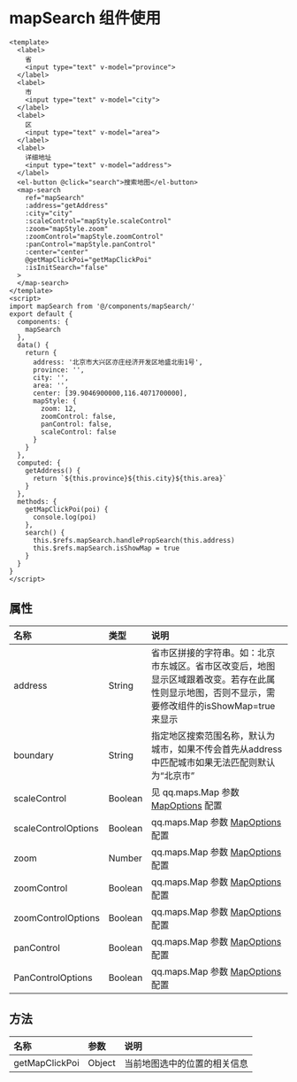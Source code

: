 # mapSearch 组件使用

```vue
<template>
  <label>
    省
    <input type="text" v-model="province">
  </label>
  <label>
    市
    <input type="text" v-model="city">
  </label>
  <label>
    区
    <input type="text" v-model="area">
  </label>
  <label>
    详细地址
    <input type="text" v-model="address">
  </label>
  <el-button @click="search">搜索地图</el-button>
  <map-search
    ref="mapSearch" 
    :address="getAddress"
    :city="city"
    :scaleControl="mapStyle.scaleControl"
    :zoom="mapStyle.zoom"
    :zoomControl="mapStyle.zoomControl"
    :panControl="mapStyle.panControl"
    :center="center"
    @getMapClickPoi="getMapClickPoi"
    :isInitSearch="false"
  >
  </map-search>
</template>
<script>
import mapSearch from '@/components/mapSearch/'
export default {
  components: {
    mapSearch
  },
  data() {
    return {
      address: '北京市大兴区亦庄经济开发区地盛北街1号',
      province: '',
      city: '',
      area: '',
      center: [39.9046900000,116.4071700000],
      mapStyle: {
        zoom: 12,
        zoomControl: false,
        panControl: false,
        scaleControl: false
      }
    }
  },
  computed: {
    getAddress() {
      return `${this.province}${this.city}${this.area}`
    }
  },
  methods: {
    getMapClickPoi(poi) {
      console.log(poi)
    },
    search() {
      this.$refs.mapSearch.handlePropSearch(this.address)
      this.$refs.mapSearch.isShowMap = true 
    }
  }
}
</script>
```

## 属性

| 名称 | 类型 | 说明 |
| :----- | :---- | :---- |
| address | String | 省市区拼接的字符串。如：北京市东城区。省市区改变后，地图显示区域跟着改变。若存在此属性则显示地图，否则不显示，需要修改组件的isShowMap=true来显示 |
| boundary | String | 指定地区搜索范围名称，默认为城市，如果不传会首先从address中匹配城市如果无法匹配则默认为“北京市” |
| scaleControl | Boolean | 见 qq.maps.Map 参数 [MapOptions](https://lbs.qq.com/javascript_v2/doc/mapoptions.html) 配置 |
| scaleControlOptions | Boolean |  qq.maps.Map 参数 [MapOptions](https://lbs.qq.com/javascript_v2/doc/mapoptions.html) 配置 |
| zoom | Number | qq.maps.Map 参数 [MapOptions](https://lbs.qq.com/javascript_v2/doc/mapoptions.html) 配置 |
| zoomControl | Boolean |  qq.maps.Map 参数 [MapOptions](https://lbs.qq.com/javascript_v2/doc/mapoptions.html) 配置 |
| zoomControlOptions | Boolean |  qq.maps.Map 参数 [MapOptions](https://lbs.qq.com/javascript_v2/doc/mapoptions.html) 配置 |
| panControl | Boolean |  qq.maps.Map 参数 [MapOptions](https://lbs.qq.com/javascript_v2/doc/mapoptions.html) 配置|
| PanControlOptions | Boolean |  qq.maps.Map 参数 [MapOptions](https://lbs.qq.com/javascript_v2/doc/mapoptions.html) 配置 |

## 方法

| 名称 | 参数 | 说明 |
| :-----| :---- | :---- |
| getMapClickPoi | Object | 当前地图选中的位置的相关信息 |